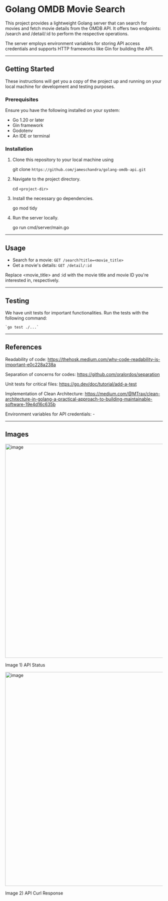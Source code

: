# Golang OMDB Movie Search

This project provides a lightweight Golang server that can search for movies and fetch movie details from the OMDB API. It offers two endpoints: /search and /detail/:id to perform the respective operations.

The server employs environment variables for storing API access credentials and supports HTTP frameworks like Gin for building the API.

---

## Getting Started

These instructions will get you a copy of the project up and running on your local machine for development and testing purposes.

### Prerequisites

Ensure you have the following installed on your system:

- Go 1.20 or later
- Gin framework
- Godotenv
- An IDE or terminal

### Installation

1. Clone this repository to your local machine using

   git clone `https://github.com/jameschandra/golang-omdb-api.git`

2. Navigate to the project directory.

   cd `<project-dir>`

3. Install the necessary go dependencies.

   go mod tidy

4. Run the server locally.

   go run cmd/server/main.go

---

## Usage

- Search for a movie: `GET /search?title=<movie_title>`
- Get a movie's details: `GET /detail/:id`

Replace <movie_title> and :id with the movie title and movie ID you're interested in, respectively.

---

## Testing

We have unit tests for important functionalities. Run the tests with the following command:

    `go test ./...`

---

## References

Readability of code: https://thehosk.medium.com/why-code-readability-is-important-e0c228a238a

Separation of concerns for codes: https://github.com/oralordos/separation

Unit tests for critical files: https://go.dev/doc/tutorial/add-a-test

Implementation of Clean Architecture: https://medium.com/@MTrax/clean-architecture-in-golang-a-practical-approach-to-building-maintainable-software-19e4d16c635b

Environment variables for API credentials: -

---

## Images

<img width="685" alt="image" src="https://github.com/jameschandra/golang-omdb-api/assets/53634665/fcd62e63-1e41-46c0-8d73-44f8db161e42">

Image 1) API Status

<img width="685" alt="image" src="https://github.com/jameschandra/golang-omdb-api/assets/53634665/47a4eee1-8c0e-4c74-bcd0-e5357b3a64a0">

Image 2) API Curl Response



